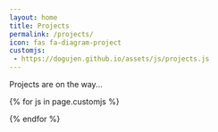 ```yaml
---
layout: home
title: Projects
permalink: /projects/
icon: fas fa-diagram-project
customjs:
 - https://dogujen.github.io/assets/js/projects.js
---
```



<div id="project-list">
  <article class="card-wrapper card">
    <div class="card-body">
      <p>Projects are on the way...</p>
    </div>
  </article>
</div>


{% for js in page.customjs %}
<script async type="text/javascript" src="{{ js }}"></script>
{% endfor %}